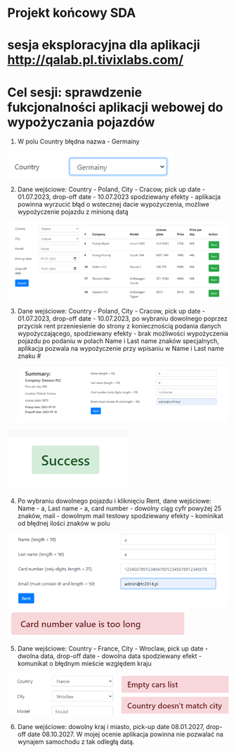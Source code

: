 # Projekt końcowy SDA

# sesja eksploracyjna dla aplikacji http://qalab.pl.tivixlabs.com/

# Cel sesji: sprawdzenie fukcjonalności aplikacji webowej do wypożyczania pojazdów

1. W polu Country błędna nazwa - Germainy

![błędna nazwa](image-5.png)

2. Dane wejściowe: Country - Poland, City - Cracow, pick up date - 01.07.2023, drop-off date - 10.07.2023
    spodziewany efekty - aplikacja powinna wyrzucić błąd o wstecznej dacie wypożyczenia,
        możliwe wypożyczenie pojazdu z minioną datą

![błąd 1](image-4.png)

3. Dane wejściowe: Country - Poland, City - Cracow, pick up date - 01.07.2023, drop-off date - 10.07.2023, po wybraniu dowolnego poprzez przycisk rent przeniesienie do strony z koniecznością podania danych wypożyczającego, 
    spodziewany efekty - brak możliwości wypożyczenia pojazdu po podaniu w polach Name i Last name znaków specjalnych,
    aplikacja pozwala na wypożyczenie przy wpisaniu w Name i Last name znaku #
    
   ![**bład 2**][def]

[def]: image-1.png

![komunikat po kliknięciu Rent](image-2.png)


4. Po wybraniu dowolnego pojazdu i kliknięciu Rent, dane wejściowe: Name - a, Last name - a, 
card number - dowolny ciąg cyfr powyżej 25 znaków, mail - dowolnym mail testowy
    spodziewany efekty - kominikat od błędnej ilości znaków w polu

![wprowadzone dane](image-6.png)
![prawidłowy komunikat](image-8.png)

5. Dane wejściowe: Country - France, City - Wroclaw, pick up date - dwolna data, drop-off date - dowolna data
    spodziewany efekt - komunikat o błędnym mieście względem kraju

![prawidłowy komunikat](image-7.png)

6. Dane wejściowe: dowolny kraj i miasto, pick-up date 08.01.2027, drop-off date 08.10.2027.
    W mojej ocenie aplikacja powinna nie pozwalać na wynajem samochodu z tak odległą datą.
    
